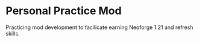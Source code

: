 
Personal Practice Mod
=======

Practicing mod development to facilicate earning Neoforge 1.21 and refresh skills. 
